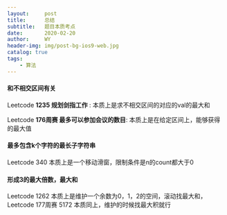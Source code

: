 ```yaml
---
layout:     post
title:      总结
subtitle:   题目本质考点
date:       2020-02-20
author:     WY
header-img: img/post-bg-ios9-web.jpg
catalog: true
tags:
    - 算法
---
```

#### 和不相交区间有关
Leetcode **1235 规划剑指工作** : 本质上是求不相交区间的对应的val的最大和

Leetcode **176周赛 最多可以参加会议的数目**: 本质上是在给定区间上，能够获得的最大值



#### 最多包含k个字符的最长子字符串
Leetcode 340  本质上是一个移动滑窗，限制条件是n的count都大于0



#### 形成3的最大倍数，最大和
Leetcode 1262 本质上是维护一个余数为0，1，2的空间，滚动找最大和，
Leetcode 177周赛 5172 本质同上，维护的时候找最大积就行